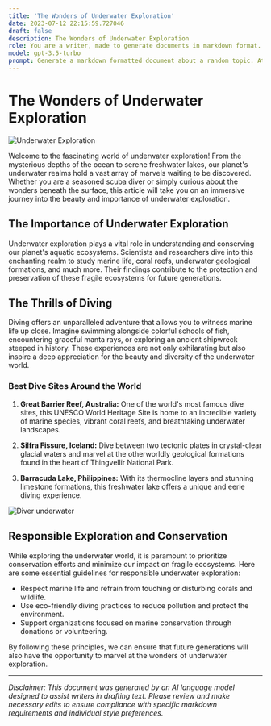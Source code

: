 ```yaml
---
title: 'The Wonders of Underwater Exploration'
date: 2023-07-12 22:15:59.727046
draft: false
description: The Wonders of Underwater Exploration
role: You are a writer, made to generate documents in markdown format. It is very important that all of the documents you generate are in valid markdown format.
model: gpt-3.5-turbo
prompt: Generate a markdown formatted document about a random topic. At the bottom, include a disclaimer explaining that the document was generated by you. The first line of the document should be the title. Make sure that the entire document is in proper markdown format, using a mix of various tags to make the document visually appealing.
---
```


# The Wonders of Underwater Exploration

![Underwater Exploration](https://example.com/underwater-exploration.jpg)

Welcome to the fascinating world of underwater exploration! From the mysterious depths of the ocean to serene freshwater lakes, our planet's underwater realms hold a vast array of marvels waiting to be discovered. Whether you are a seasoned scuba diver or simply curious about the wonders beneath the surface, this article will take you on an immersive journey into the beauty and importance of underwater exploration.

## The Importance of Underwater Exploration

Underwater exploration plays a vital role in understanding and conserving our planet's aquatic ecosystems. Scientists and researchers dive into this enchanting realm to study marine life, coral reefs, underwater geological formations, and much more. Their findings contribute to the protection and preservation of these fragile ecosystems for future generations.

## The Thrills of Diving

Diving offers an unparalleled adventure that allows you to witness marine life up close. Imagine swimming alongside colorful schools of fish, encountering graceful manta rays, or exploring an ancient shipwreck steeped in history. These experiences are not only exhilarating but also inspire a deep appreciation for the beauty and diversity of the underwater world.

### Best Dive Sites Around the World

1. **Great Barrier Reef, Australia:** One of the world's most famous dive sites, this UNESCO World Heritage Site is home to an incredible variety of marine species, vibrant coral reefs, and breathtaking underwater landscapes.

2. **Silfra Fissure, Iceland:** Dive between two tectonic plates in crystal-clear glacial waters and marvel at the otherworldly geological formations found in the heart of Thingvellir National Park.

3. **Barracuda Lake, Philippines:** With its thermocline layers and stunning limestone formations, this freshwater lake offers a unique and eerie diving experience.

![Diver underwater](https://example.com/diver-underwater.jpg)

## Responsible Exploration and Conservation

While exploring the underwater world, it is paramount to prioritize conservation efforts and minimize our impact on fragile ecosystems. Here are some essential guidelines for responsible underwater exploration:

- Respect marine life and refrain from touching or disturbing corals and wildlife.
- Use eco-friendly diving practices to reduce pollution and protect the environment.
- Support organizations focused on marine conservation through donations or volunteering.

By following these principles, we can ensure that future generations will also have the opportunity to marvel at the wonders of underwater exploration.

---

*Disclaimer: This document was generated by an AI language model designed to assist writers in drafting text. Please review and make necessary edits to ensure compliance with specific markdown requirements and individual style preferences.*